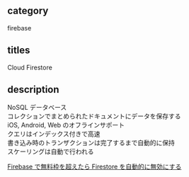## category

firebase

## titles

Cloud Firestore

## description

NoSQL データベース  
コレクションでまとめられたドキュメントにデータを保存する  
iOS, Android, Web のオフラインサポート  
クエリはインデックス付きで高速  
書き込み時のトランザクションは完了するまで自動的に保持  
スケーリングは自動で行われる

<a href="https://zenn.dev/kurosame/articles/1c26015ca47aaf" target="_blank">Firebase で無料枠を超えたら Firestore を自動的に無効にする</a>
